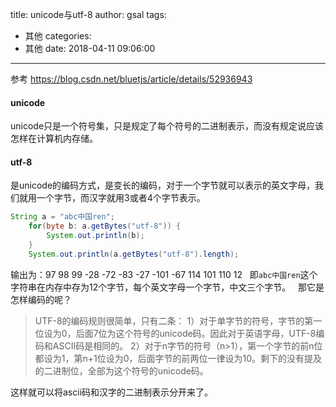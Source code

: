 title: unicode与utf-8
author: gsal
tags:
  - 其他
categories:
  - 其他
date: 2018-04-11 09:06:00
---
参考 https://blog.csdn.net/bluetjs/article/details/52936943
#### unicode
unicode只是一个符号集，只是规定了每个符号的二进制表示，而没有规定说应该怎样在计算机内存储。
#### utf-8
是unicode的编码方式，是变长的编码，对于一个字节就可以表示的英文字母，我们就用一个字节，而汉字就用3或者4个字节表示。
<!--more-->
``` java
String a = "abc中国ren";
    for(byte b: a.getBytes("utf-8")) {
        System.out.println(b);
    }
    System.out.println(a.getBytes("utf-8").length);
```
输出为：97 98 99 -28 -72 -83 -27 -101 -67 114 101 110 12  
即`abc中国ren`这个字符串在内存中存为12个字节，每个英文字母一个字节，中文三个字节。  
那它是怎样编码的呢？  
> UTF-8的编码规则很简单，只有二条：
1）对于单字节的符号，字节的第一位设为0，后面7位为这个符号的unicode码。因此对于英语字母，UTF-8编码和ASCII码是相同的。
2）对于n字节的符号（n>1），第一个字节的前n位都设为1，第n+1位设为0，后面字节的前两位一律设为10。剩下的没有提及的二进制位，全部为这个符号的unicode码。

这样就可以将ascii码和汉字的二进制表示分开来了。